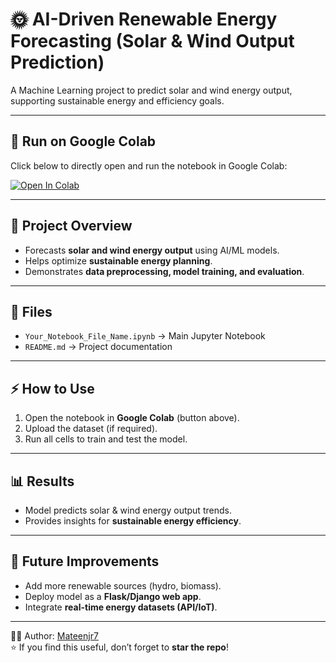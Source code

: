 # 🌞 AI-Driven Renewable Energy Forecasting (Solar & Wind Output Prediction)

A Machine Learning project to predict solar and wind energy output, supporting sustainable energy and efficiency goals.

---

## 🚀 Run on Google Colab
Click below to directly open and run the notebook in Google Colab:

[![Open In Colab](https://colab.research.google.com/assets/colab-badge.svg)](https://colab.research.google.com/drive/1EQVGcDIIq5ELFis3k6KGCLrqt0xuYn2l#scrollTo=WI0f2U2sVU5B)

---

## 📌 Project Overview
- Forecasts **solar and wind energy output** using AI/ML models.  
- Helps optimize **sustainable energy planning**.  
- Demonstrates **data preprocessing, model training, and evaluation**.  

---

## 📂 Files
- `Your_Notebook_File_Name.ipynb` → Main Jupyter Notebook  
- `README.md` → Project documentation  

---

## ⚡ How to Use
1. Open the notebook in **Google Colab** (button above).  
2. Upload the dataset (if required).  
3. Run all cells to train and test the model.  

---

## 📊 Results
- Model predicts solar & wind energy output trends.  
- Provides insights for **sustainable energy efficiency**.  

---

## 🔮 Future Improvements
- Add more renewable sources (hydro, biomass).  
- Deploy model as a **Flask/Django web app**.  
- Integrate **real-time energy datasets (API/IoT)**.  

---

👨‍💻 Author: [Mateenjr7](https://github.com/Mateenjr7)  
⭐ If you find this useful, don’t forget to **star the repo**!

